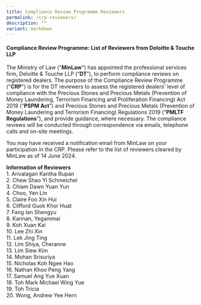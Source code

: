```yaml
---
title: Compliance Review Programme Reviewers
permalink: /crp-reviewers/
description: ""
variant: markdown
---
```

#### **Compliance Review Programme: List of Reviewers from Deloitte &amp; Touche LLP**

The Ministry of Law ("**MinLaw**") has appointed the professional services firm, Deloitte &amp; Touche LLP (“**DT**”), to perform compliance reviews on registered dealers. The purpose of the Compliance Review Programme ("**CRP**") is for the DT reviewers to assess the registered dealers’ level of compliance with the Precious Stones and Precious Metals (Prevention of Money Laundering, Terrorism Financing and Proliferation Financing) Act 2019 (“**PSPM Act**”) and Precious Stones and Precious Metals (Prevention of Money Laundering and Terrorism Financing) Regulations 2019 (“**PMLTF Regulations**”), and provide guidance, where necessary. The compliance reviews will be conducted through correspondence via emails, telephone calls and on-site meetings.

You may have received a notification email from MinLaw on your participation in the CRP. Please refer to the list of reviewers cleared by MinLaw as of 14 June 2024.

**Information of Reviewers**
<br>1. Arivalagan Kantha Rupan<br>2. Chew Shao Yi Schmeichel<br>3. Chiam Dawn Yuan Yun<br>4. Choo, Yen Lin<br>5. Claire Foo Xin Hui<br>6. Clifford Guok Khor Huat<br>7. Fang Ian Shengyu<br>8.	Kannan, Yegammai<br>9. Koh Xuan Kai
<br>10.	Lee Zhi Xin<br>11. Lek Jing Ting
<br>12.	Lim Shiya, Cheranne<br>13.	Lim Siew Kim<br>14. Mohan Srisuriya<br>15. Nicholas Koh Ngee Hao<br>16. Nathan Khoo Peng Yang
<br>17.	Samuel Ang Yue Xuan<br>18.	Toh Mark Michael Wing Yue
<br>19.	Toh Tricia<br>20. Wong, Andrew Yee Hern